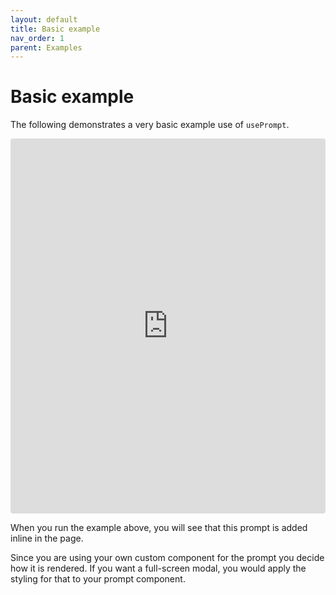 ```yaml
---
layout: default
title: Basic example
nav_order: 1
parent: Examples
---
```


# Basic example

The following demonstrates a very basic example use of `usePrompt`.

<iframe src="https://codesandbox.io/embed/useprompt-basic-example-kr18j?fontsize=13&hidenavigation=1&theme=light&view=editor&module=/src/App.js,/src/styles.css"
  style="width:100%; height:600px; border:0; border-radius: 4px; overflow:hidden;"
  title="usePrompt Basic Example"
  allow="accelerometer; ambient-light-sensor; camera; encrypted-media; geolocation; gyroscope; hid; microphone; midi; payment; usb; vr; xr-spatial-tracking"
  sandbox="allow-forms allow-modals allow-popups allow-presentation allow-same-origin allow-scripts"
></iframe>

When you run the example above, you will see that this prompt is added inline in the page.

Since you are using your own custom component for the prompt you decide how it is rendered. If you want a full-screen modal, you would apply the styling for that to your prompt component.
